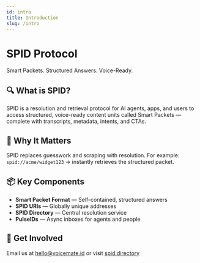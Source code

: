 ```yaml
---
id: intro
title: Introduction
slug: /intro
---
```


# SPID Protocol

Smart Packets. Structured Answers. Voice-Ready.

## 🔍 What is SPID?

SPID is a resolution and retrieval protocol for AI agents, apps, and users to access structured, voice-ready content units called Smart Packets — complete with transcripts, metadata, intents, and CTAs.

## 🚀 Why It Matters

SPID replaces guesswork and scraping with resolution. For example:
```spid://acme/widget123``` → instantly retrieves the structured packet.

## 📦 Key Components

- **Smart Packet Format** — Self-contained, structured answers
- **SPID URIs** — Globally unique addresses
- **SPID Directory** — Central resolution service
- **PulseIDs** — Async inboxes for agents and people

## 💬 Get Involved

Email us at [hello@voicemate.id](mailto:hello@voicemate.id) or visit [spid.directory](https://spid.directory)
